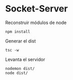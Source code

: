
# Socket-Server

Reconstruir módulos de node
```
npm install
```

Generar el dist
```
tsc -w
```

Levanta el servidor

```
nodemon dist/
node dist/
```
